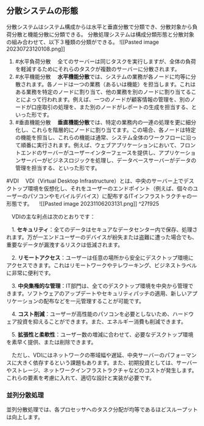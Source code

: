## 分散システムの形態
分散システムはシステム構成からは水平と垂直分散で分類でき、分散対象から負荷分散と機能分散に分類できる。
分散処理システムは構成分類形態と分散対象の組み合わせて、以下３種類の分類ができる。
![[Pasted image 20230723120108.png]]
1. #水平負荷分散
　全てのサーバーは同じタスクを実行しますが、全体の負荷を軽減するためにそれらのタスクが複数のサーバーに分散されます。
2. #水平機能分散
　**水平機能分散**では、システムの業務が各ノードに均等に分散されます。各ノードは一つの業務（あるいは機能）を担当します。これはある業務を特定のノードに割り当て、他の業務を別のノードに割り当てることによって行われます。例えば、一つのノードが顧客情報の管理を、別のノードが口座取引の処理を、また別のノードがレポートの生成を担当する、といった形です。
3. #垂直機能分散
　**垂直機能分散**では、特定の業務内の一連の処理を更に細分化し、これらを階層的にノードに割り当てます。この場合、各ノードは特定の機能を担当し、これらの機能は通常、システム全体のワークフローに沿って順番に実行されます。例えば、ウェブアプリケーションにおいて、フロントエンドのサーバーがユーザーインターフェースを提供し、アプリケーションサーバーがビジネスロジックを処理し、データベースサーバーがデータの管理を担当する、といった形です。

#VDI
　VDI（Virtual Desktop Infrastructure）とは、中央のサーバー上でデスクトップ環境を仮想化し、それをユーザーのエンドポイント（例えば、個々のユーザーのパソコンやモバイルデバイス）に配布するITインフラストラクチャの一形態です。
　![[Pasted image 20231106203131.png]] ^27f925

　VDIの主な利点は次のとおりです：

　1. **セキュリティ**：全てのデータはセキュアなデータセンター内で保存、処理されます。万が一エンドユーザーのデバイスが紛失または盗難に遭った場合でも、重要なデータが漏洩するリスクは低減されます。

　2. **リモートアクセス**：ユーザーは任意の場所から安全にデスクトップ環境にアクセスできます。これはリモートワークやテレワーキング、ビジネストラベルに非常に便利です。

　3. **中央集権的な管理**：IT部門は、全てのデスクトップ環境を中央から管理できます。ソフトウェアのアップデートやセキュリティパッチの適用、新しいアプリケーションの配布などを一元管理することが可能です。

　4. **コスト削減**：ユーザーが高性能のパソコンを必要としないため、ハードウェア投資を抑えることができます。また、エネルギー消費も削減できます。

　5. **拡張性と柔軟性**：ユーザー数の増減に合わせて、必要なデスクトップ環境を素早く提供、または削除できます。

　ただし、VDIにはネットワークの帯域幅や遅延、中央サーバーのパフォーマンスに大きく依存するという課題もあります。また、初期投資としては、サーバーやストレージ、ネットワークインフラストラクチャなどのコストが発生します。これらの要素を考慮に入れて、適切な設計と実装が必要です。

### 並列分散処理
並列分散処理では、各プロセッサへのタスク分配が均等であるほどスループットは向上します。
